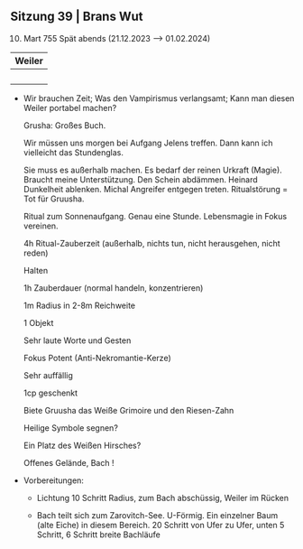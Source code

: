 ## Sitzung 39 | Brans Wut

10. Mart 755 Spät abends (21.12.2023 —> 01.02.2024)

| **Weiler** |
| ---------- |
| <br>       |
- Wir brauchen Zeit; Was den Vampirismus verlangsamt; Kann man diesen Weiler portabel machen?
    
    Grusha: Großes Buch.
    
    Wir müssen uns morgen bei Aufgang Jelens treffen. Dann kann ich vielleicht das Stundenglas.
    
    Sie muss es außerhalb machen. Es bedarf der reinen Urkraft (Magie). Braucht meine Unterstützung. Den Schein abdämmen. Heinard Dunkelheit ablenken. Michal Angreifer entgegen treten. Ritualstörung = Tot für Gruusha.
    
    Ritual zum Sonnenaufgang. Genau eine Stunde. Lebensmagie in Fokus vereinen.
    
    4h Ritual-Zauberzeit (außerhalb, nichts tun, nicht herausgehen, nicht reden)
    
    Halten
    
    1h Zauberdauer (normal handeln, konzentrieren)
    
    1m Radius in 2-8m Reichweite
    
    1 Objekt
    
    Sehr laute Worte und Gesten
    
    Fokus Potent (Anti-Nekromantie-Kerze)
    
    Sehr auffällig
    
    1cp geschenkt
    
    Biete Gruusha das Weiße Grimoire und den Riesen-Zahn
    
    Heilige Symbole segnen?
    
    Ein Platz des Weißen Hirsches?
    
    Offenes Gelände, Bach !
    
- Vorbereitungen:
    
    - Lichtung 10 Schritt Radius, zum Bach abschüssig, Weiler im Rücken
        
    - Bach teilt sich zum Zarovitch-See. U-Förmig. Ein einzelner Baum (alte Eiche) in diesem Bereich. 20 Schritt von Ufer zu Ufer, unten 5 Schritt, 6 Schritt breite Bachläufe